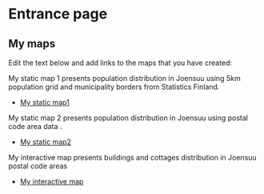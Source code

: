 # Entrance page

## My maps

Edit the text below and add links to the maps that you have created:

 My static map 1 presents population distribution in Joensuu using 5km population grid and municipality borders from Statistics Finland.
 - [My static map1](https://autogis-2021.github.io/exercise-5-happro/Joe_pop_grid.png)

 My static map 2 presents population distribution in Joensuu using postal code area data .
 - [My static map2](https://autogis-2021.github.io/exercise-5-happro/Joe_postal.png)
 
 My interactive map presents buildings and cottages distribution in Joensuu postal code areas
 - [My interactive map](https://autogis-2021.github.io/exercise-5-happro/Joensuu_buildings.html)
 
